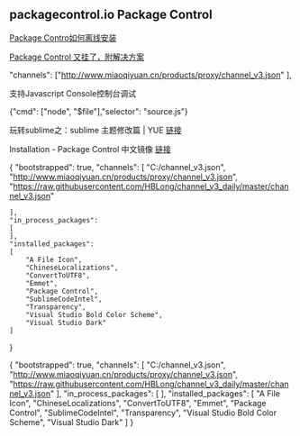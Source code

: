
## packagecontrol.io Package Control 

[Package Contro如何离线安装][3]

[Package Control 又挂了，附解决方案](http://www.miaoqiyuan.cn/p/package-control-error)

"channels": ["http://www.miaoqiyuan.cn/products/proxy/channel_v3.json" ], 

支持Javascript Console控制台调试

{"cmd": ["node", "$file"],"selector": "source.js"} 

玩转sublime之：sublime 主题修改篇 | YUE [链接][2]

Installation - Package Control 中文镜像
[链接][1]

{
	"bootstrapped": true,
	"channels":
	[
		"C:/channel_v3.json",
		"http://www.miaoqiyuan.cn/products/proxy/channel_v3.json",
		"https://raw.githubusercontent.com/HBLong/channel_v3_daily/master/channel_v3.json"
		
	],
	"in_process_packages":
	[
	],
	"installed_packages":
	[
		"A File Icon",
		"ChineseLocalizations",
		"ConvertToUTF8",
		"Emmet",
		"Package Control",
		"SublimeCodeIntel",
		"Transparency",
		"Visual Studio Bold Color Scheme",
		"Visual Studio Dark"
	]
}


{
    "bootstrapped": true,
    "channels":
    [
        "C:/channel_v3.json",
        "http://www.miaoqiyuan.cn/products/proxy/channel_v3.json",
        "https://raw.githubusercontent.com/HBLong/channel_v3_daily/master/channel_v3.json"
],
"in_process_packages":
[
],
"installed_packages":
[
    "A File Icon",
    "ChineseLocalizations",
    "ConvertToUTF8",
    "Emmet",
    "Package Control",
    "SublimeCodeIntel",
    "Transparency",
    "Visual Studio Bold Color Scheme",
    "Visual Studio Dark"
]
}


[1]:http://packagecontrol.cn/installation
[2]:https://halfmoonvic.github.io/2019/01/07/%E7%8E%A9%E8%BD%ACsublime%E4%B9%8B%EF%BC%9Asublime%E4%B8%BB%E9%A2%98%E7%AF%87
[3]:https://github.com/HBLong/channel_v3_daily#如何安装-package-control离线安装
